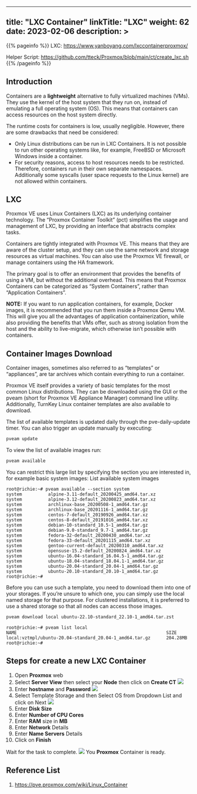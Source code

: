 
---
title: "LXC Container"
linkTitle: "LXC"
weight: 62
date: 2023-02-06
description: >
---

{{% pageinfo %}}
LXC: https://www.yanboyang.com/lxccontainerproxmox/

Helper Script: https://github.com/tteck/Proxmox/blob/main/ct/create_lxc.sh
{{% /pageinfo %}}

## Introduction
Containers are a **lightweight** alternative to fully virtualized machines (VMs). They use the kernel of the host system that they run on, instead of emulating a full operating system (OS). This means that containers can access resources on the host system directly.

The runtime costs for containers is low, usually negligible. However, there are some drawbacks that need be considered:
+ Only Linux distributions can be run in LXC Containers. It is not possible to run other operating systems like, for example, FreeBSD or Microsoft Windows inside a container.
+ For security reasons, access to host resources needs to be restricted. Therefore, containers run in their own separate namespaces. Additionally some syscalls (user space requests to the Linux kernel) are not allowed within containers.

## LXC
Proxmox VE uses Linux Containers (LXC) as its underlying container technology. The “Proxmox Container Toolkit” (pct) simplifies the usage and management of LXC, by providing an interface that abstracts complex tasks.

Containers are tightly integrated with Proxmox VE. This means that they are aware of the cluster setup, and they can use the same network and storage resources as virtual machines. You can also use the Proxmox VE firewall, or manage containers using the HA framework.

The primary goal is to offer an environment that provides the benefits of using a VM, but without the additional overhead. This means that Proxmox Containers can be categorized as “System Containers”, rather than “Application Containers”.

**NOTE:**
If you want to run application containers, for example, Docker images, it is recommended that you run them inside a Proxmox Qemu VM. This will give you all the advantages of application containerization, while also providing the benefits that VMs offer, such as strong isolation from the host and the ability to live-migrate, which otherwise isn’t possible with containers.

## Container Images Download
Container images, sometimes also referred to as “templates” or “appliances”, are tar archives which contain everything to run a container.

Proxmox VE itself provides a variety of basic templates for the most common Linux distributions. They can be downloaded using the GUI or the pveam (short for Proxmox VE Appliance Manager) command line utility. Additionally, TurnKey Linux container templates are also available to download.

The list of available templates is updated daily through the pve-daily-update timer. You can also trigger an update manually by executing:

```bash
pveam update
```

To view the list of available images run:
```bash
pveam available
```


You can restrict this large list by specifying the section you are interested in, for example basic system images:
List available system images

```console
root@richie:~# pveam available --section system
system          alpine-3.11-default_20200425_amd64.tar.xz
system          alpine-3.12-default_20200823_amd64.tar.xz
system          archlinux-base_20200508-1_amd64.tar.gz
system          archlinux-base_20201116-1_amd64.tar.gz
system          centos-7-default_20190926_amd64.tar.xz
system          centos-8-default_20191016_amd64.tar.xz
system          debian-10-standard_10.5-1_amd64.tar.gz
system          debian-9.0-standard_9.7-1_amd64.tar.gz
system          fedora-32-default_20200430_amd64.tar.xz
system          fedora-33-default_20201115_amd64.tar.xz
system          gentoo-current-default_20200310_amd64.tar.xz
system          opensuse-15.2-default_20200824_amd64.tar.xz
system          ubuntu-16.04-standard_16.04.5-1_amd64.tar.gz
system          ubuntu-18.04-standard_18.04.1-1_amd64.tar.gz
system          ubuntu-20.04-standard_20.04-1_amd64.tar.gz
system          ubuntu-20.10-standard_20.10-1_amd64.tar.gz
root@richie:~# 
```

Before you can use such a template, you need to download them into one of your storages. If you’re unsure to which one, you can simply use the local named storage for that purpose. For clustered installations, it is preferred to use a shared storage so that all nodes can access those images.

```bash
pveam download local ubuntu-22.10-standard_22.10-1_amd64.tar.zst
```

```console
root@richie:~# pveam list local
NAME                                                         SIZE  
local:vztmpl/ubuntu-20.04-standard_20.04-1_amd64.tar.gz      204.28MB
root@richie:~#
```

## Steps for create a new LXC Container
1. Open **Proxmox** web
2. Select **Server View** then select your **Node** then click on **Create CT**
![](https://www.hostfav.com/blog/wp-content/uploads/2017/08/crateCT1-768x231.jpg)
3. Enter **hostname** and **Password**
![](https://www.hostfav.com/blog/wp-content/uploads/2017/08/crateCT2.jpg)
4. Select Template Storage and then Select OS from Dropdown List and click on Next
![](https://www.hostfav.com/blog/wp-content/uploads/2017/08/crateCT3.jpg)
5. Enter **Disk Size**
6. Enter **Number of CPU Cores**
7. Enter **RAM** size in **MB**
8. Enter **Network** Details
9. Enter **Name Servers** Details
10. Click on **Finish**

Wait for the task to complete.
![](https://www.hostfav.com/blog/wp-content/uploads/2017/08/crateCT5-768x394.jpg)
You **Proxmox** Container is ready.

## Reference List
1. https://pve.proxmox.com/wiki/Linux_Container
